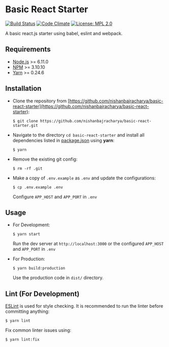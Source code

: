 # Basic React Starter

[![Build Status](https://travis-ci.org/nishanbajracharya/basic-react-starter.svg?branch=master)](https://travis-ci.org/nishanbajracharya/basic-react-starter)
[![Code Climate](https://codeclimate.com/github/nishanbajracharya/basic-react-starter/badges/gpa.svg)](https://codeclimate.com/github/nishanbajracharya/basic-react-starter)
[![License: MPL 2.0](https://img.shields.io/badge/License-MPL%202.0-brightgreen.svg)](https://opensource.org/licenses/MPL-2.0)

A basic react.js starter using babel, eslint and webpack.

## Requirements

* [Node.js](https://nodejs.org/en/) >= 6.11.0
* [NPM](https://www.npmjs.com/) >= 3.10.10
* [Yarn](https://yarnpkg.com/) >= 0.24.6

## Installation

* Clone the repository from [https://github.com/nishanbajracharya/basic-react-starter](https://github.com/nishanbajracharya/basic-react-starter):

      $ git clone https://github.com/nishanbajracharya/basic-react-starter.git

* Navigate to the directory `cd basic-react-starter` and install all dependencies listed in [package.json](package.json) using **yarn**:

      $ yarn

* Remove the existing git config:

      $ rm -rf .git

* Make a copy of `.env.example` as `.env` and update the configurations:

      $ cp .env.example .env

    Configure `APP_HOST` and `APP_PORT` in `.env`

## Usage

* For Development:

      $ yarn start

    Run the dev server at `http://localhost:3000` or the configured `APP_HOST` and `APP_PORT` in `.env`

* For Production:

      $ yarn build:production

    Use the production code in `dist/` directory.

## Lint (For Development)

[ESLint](https://eslint.org/) is used for style checking. It is recommended to run the linter before committing anything:

    $ yarn lint

Fix common linter issues using:

    $ yarn lint:fix
